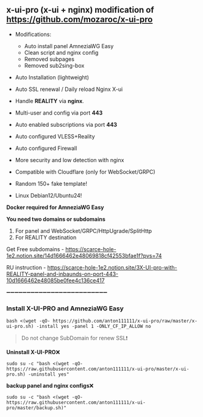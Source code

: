 ## x-ui-pro (x-ui + nginx) modification of https://github.com/mozaroc/x-ui-pro

- Modifications:
  - Auto install panel AmneziaWG Easy
  - Clean script and nginx config
  - Removed subpages
  - Removed sub2sing-box

- Auto Installation (lightweight)
- Auto SSL renewal / Daily reload Nginx X-ui
- Handle **REALITY** via **nginx**.
- Multi-user and config via port **443**
- Auto enabled subscriptions via port **443**
- Auto configured VLESS+Reality
- Auto configured Firewall
- More security and low detection with nginx
- Compatible with Cloudflare (only for WebSocket/GRPC)
- Random 150+ fake template!
- Linux Debian12/Ubuntu24!
  >

**Docker required for AmneziaWG Easy**

**You need two domains or subdomains**
  1. For panel and WebSocket/GRPC/HttpUgrade/SplitHttp
  2. For REALITY destination
  >
  Get Free subdomains - https://scarce-hole-1e2.notion.site/14d1666462e48069818cf42553bfae1f?pvs=74
  >
  RU instruction - https://scarce-hole-1e2.notion.site/3X-UI-pro-with-REALITY-panel-and-inbaunds-on-port-443-10d1666462e48085be0fee4c136ce417
  
➖➖➖➖➖➖➖➖➖➖➖➖➖➖➖➖➖➖➖➖➖➖➖➖➖

### Install X-UI-PRO and AmneziaWG Easy

```
bash <(wget -qO- https://github.com/anton111111/x-ui-pro/raw/master/x-ui-pro.sh) -install yes -panel 1 -ONLY_CF_IP_ALLOW no
```
> 
> Do not change SubDomain for renew SSL❗


**Uninstall X-UI-PRO**:x:
```
sudo su -c "bash <(wget -qO- https://raw.githubusercontent.com/anton111111/x-ui-pro/master/x-ui-pro.sh) -uninstall yes"
```

**backup panel and nginx configs**:x:
```
sudo su -c "bash <(wget -qO- https://raw.githubusercontent.com/anton111111/x-ui-pro/master/backup.sh)"
```

